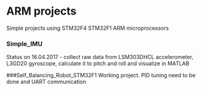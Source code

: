 # ARM projects
Simple projects using STM32F4 STM32F1 ARM microprocessors

### Simple_IMU
Status on 16.04.2017 - collect raw data from LSM303DHCL accelerometer, L3GD20 gyroscope, calculate it to pitch and roll and visualize in MATLAB

###Self_Balancing_Robot_STM32F1
Working project. PID tuning need to be done and UART communication
